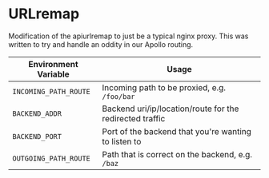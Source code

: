 # URLremap

Modification of the apiurlremap to just be a typical nginx proxy. This was written to try and handle an oddity in our Apollo routing.

Environment Variable   | Usage
---------------------- | ---
`INCOMING_PATH_ROUTE`  | Incoming path to be proxied, e.g. `/foo/bar`
`BACKEND_ADDR`         | Backend uri/ip/location/route for the redirected traffic
`BACKEND_PORT`         | Port of the backend that you're wanting to listen to
`OUTGOING_PATH_ROUTE`  | Path that is correct on the backend, e.g. `/baz`

